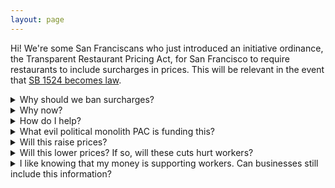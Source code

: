 ```yaml
---
layout: page
---
```


Hi! We're some San Franciscans who just introduced an initiative ordinance, the Transparent Restaurant Pricing Act, for San Francisco to require restaurants to include surcharges in prices. This will be relevant in the event that [SB 1524 becomes law](https://www.sfchronicle.com/food/restaurants/article/restaurant-junk-fees-exemption-bill-19497214.php).

<details>
<summary>Why should we ban surcharges?</summary>
Mandatory surcharges are fundamentally misleading: they make prices look lower than they actually are and make you do a multiplication problem to find out what you need to pay.
</details>

<span class="spacer" />

<details>
<summary>Why now?</summary>

In October 2023, the <a href="https://leginfo.legislature.ca.gov/faces/billTextClient.xhtml?bill_id=202320240SB478">Consumers Legal Remedies Act (SB 478)</a> was signed into law. This banned "drip pricing" (a rising trend in which companies will shift some cost from the price of items into mandatory fees) in California, effective July 1, 2024. But then, in June 2024 — less than a month before the surcharge ban was set to take effect — legislators introduced <a href="https://leginfo.legislature.ca.gov/faces/billNavClient.xhtml?bill_id=202320240SB1524">SB 1524</a>, a last-minute attempt to carve out an exception for restaurants and bars to continue to engage in drip pricing. This measure is intended to close the SB 1524 loophole within San Francisco.

</details>
<span class="spacer" />

<details>
<summary>How do I help?</summary>

<ul>
<li><a href="/subscribe">Join our email list.</a></li>
<li><a href="https://findyourrep.legislature.ca.gov/">Contact your state legislators</a> and tell them that you oppose SB 1524.</li>
<li><a href="https://sfplanninggis.org/sffind/">Contact your Supervisor</a> and tell them that you support a city ordinance to ban restaurant surcharges.</li>
</ul>

The petition to put this on the ballot has been submitted to the City Attorney for review but is not yet cleared for circulation. (And with any luck, SB 1524 will not pass and this will be unnecessary anyway.)

</details>
<span class="spacer" />

<details>
<summary>What evil political monolith PAC is funding this?</summary>
We’re just like… some guys, you know. That said, if you’re an evil political monolith PAC and want to help us for some reason, please <a href="/contact">get in touch</a>!
</details>
<span class="spacer" />

<details>
<summary>Will this raise prices?</summary>
This will require prices include fees we are <i>already paying</i>. The price you see on the menu might go up, but without the added fees, the prices we'll pay at the end of the night stay virtually the same.
</details>
<span class="spacer" />

<details>
<summary>Will this lower prices? If so, will these cuts hurt workers? </summary>
No. This does not affect the business constraints in which restaurants operate: they still will be required to provide identical benefits to their workers
</details>
<span class="spacer" />

<details>
<summary>I like knowing that my money is supporting workers. Can businesses still include this information?</summary>
Yes. This ordinance only affects the advertised or listed prices of items. If the restaurant wants to put this information on the receipt, they are still free to do so. Consider an example: a current bill may be formatted as

<ul>
<li>$100 food items</li>
<li>$5 SF Mandate Surcharge</li>
<li>Subtotal: $105</li>
<li>Taxes: $9.06</li>
<li>Total: $114.06</li>
</ul>

This bill could equivalently be formatted:

<ul>
<li>$105 food items</li>
<li>Subtotal: $105</li>
<li>Taxes: $9.06</li>
<li>Total: $114.06</li>
<li><i>Note</i>: $5 from your bill went towards our employees' healthcare. Thank you!</li>
</ul>

</details>
<span class="spacer" />
